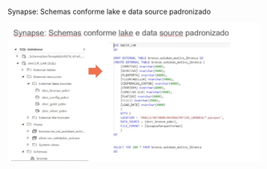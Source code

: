 Synapse: Schemas conforme lake e data source padronizado

![sybnpse.JPG](/.attachments/sybnpse-618de365-1ece-412b-9b01-3131f10d68cf.JPG)
